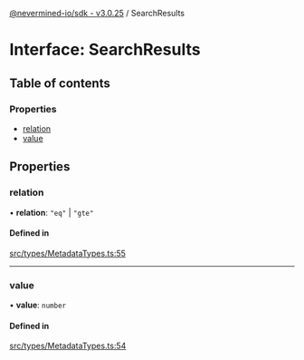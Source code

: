 [@nevermined-io/sdk - v3.0.25](../code-reference.md) / SearchResults

# Interface: SearchResults

## Table of contents

### Properties

- [relation](SearchResults.md#relation)
- [value](SearchResults.md#value)

## Properties

### relation

• **relation**: `"eq"` \| `"gte"`

#### Defined in

[src/types/MetadataTypes.ts:55](https://github.com/nevermined-io/sdk-js/blob/94c3826129f75a1cbded6d423b6664e7f6d5daaa/src/types/MetadataTypes.ts#L55)

---

### value

• **value**: `number`

#### Defined in

[src/types/MetadataTypes.ts:54](https://github.com/nevermined-io/sdk-js/blob/94c3826129f75a1cbded6d423b6664e7f6d5daaa/src/types/MetadataTypes.ts#L54)
